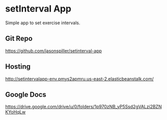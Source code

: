 # setInterval App
Simple app to set exercise intervals.

## Git Repo
https://github.com/jasonspiller/setinterval-app

## Hosting
http://setintervalapp-env.pmys2apmru.us-east-2.elasticbeanstalk.com/

## Google Docs
https://drive.google.com/drive/u/0/folders/1p970zNB_yP5Ssd2gVALzi2BZNKYoHqLw